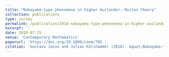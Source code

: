```yaml
---
title: "Nakayama-type phenomena in higher Auslander--Reiten theory"
collection: publications
type: survey
permalink: /publication/2018-nakayama-type-phenomena-in-higher-auslander-reiten-theory
excerpt: ''
date: 2018-07-15
venue: 'Contemporary Mathematics'
paperurl: 'https://doi.org/10.1090/conm/705 '
citation: 'Gustavo Jasso and Julian Külshammer (2018). &quot;Nakayama-type phenomena in higher Auslander--Reiten theory.&quot; In: <i>Contemporary Mathematics</i>. 705.'
---
```


